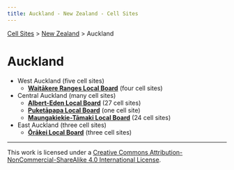 ```yaml
---
title: Auckland - New Zealand - Cell Sites
---
```


[Cell Sites](../../) > [New Zealand](../) > Auckland

# Auckland

* West Auckland (five cell sites)
  * **[Waitākere Ranges Local Board](waitākere-ranges)** (four cell sites)
* Central Auckland (many cell sites)
  * **[Albert-Eden Local Board](albert-eden)** (27 cell sites)
  * **[Puketāpapa Local Board](puketāpapa)** (one cell site)
  * **[Maungakiekie-Tāmaki Local Board](maungakiekie-tāmaki)** (24 cell sites)
* East Auckland (three cell sites)
  * **[Ōrākei Local Board](ōrākei)** (three cell sites)

---

This work is licensed under a [Creative Commons Attribution-NonCommercial-ShareAlike 4.0 International License](http://creativecommons.org/licenses/by-nc-sa/4.0/).
